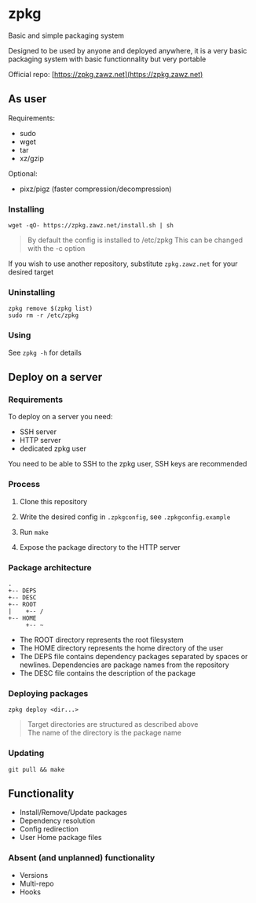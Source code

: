 # zpkg

Basic and simple packaging system

Designed to be used by anyone and deployed anywhere,
it is a very basic packaging system with basic functionnality but very portable

Official repo: [https://zpkg.zawz.net](https://zpkg.zawz.net)

## As user

Requirements:
- sudo
- wget
- tar
- xz/gzip

Optional:
- pixz/pigz (faster compression/decompression)

### Installing

```shell
wget -qO- https://zpkg.zawz.net/install.sh | sh
```
> By default the config is installed to /etc/zpkg
> This can be changed with the -c option

If you wish to use another repository, substitute `zpkg.zawz.net` for your desired target

### Uninstalling

```shell
zpkg remove $(zpkg list)
sudo rm -r /etc/zpkg
```

### Using

See `zpkg -h` for details


## Deploy on a server

### Requirements

To deploy on a server you need:
- SSH server
- HTTP server
- dedicated zpkg user

You need to be able to SSH to the zpkg user, SSH keys are recommended

### Process

1. Clone this repository

2. Write the desired config in `.zpkgconfig`, see `.zpkgconfig.example`

3. Run `make`

4. Expose the package directory to the HTTP server

### Package architecture

```
.
+-- DEPS
+-- DESC
+-- ROOT
|    +-- /
+-- HOME
     +-- ~
```
- The ROOT directory represents the root filesystem
- The HOME directory represents the home directory of the user
- The DEPS file contains dependency packages separated by spaces or newlines. Dependencies are package names from the repository
- The DESC file contains the description of the package

### Deploying packages

`zpkg deploy <dir...>`
> Target directories are structured as described above <br>
> The name of the directory is the package name

### Updating

`git pull && make`

## Functionality

- Install/Remove/Update packages
- Dependency resolution
- Config redirection
- User Home package files

### Absent (and unplanned) functionality

- Versions
- Multi-repo
- Hooks

